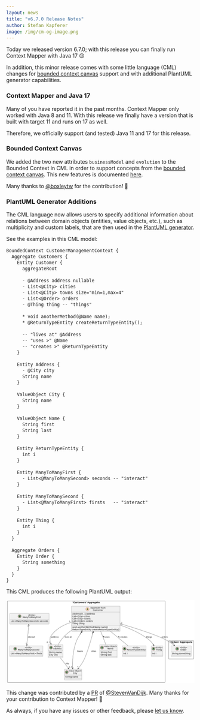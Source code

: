 ```yaml
---
layout: news
title: "v6.7.0 Release Notes"
author: Stefan Kapferer
image: /img/cm-og-image.png
---
```


Today we released version 6.7.0; with this release you can finally run Context Mapper with Java 17 😌 

In addition, this minor release comes with some little language (CML) changes for [bounded context canvas](https://github.com/ddd-crew/bounded-context-canvas) 
support and with additional PlantUML generator capabilities. 

### Context Mapper and Java 17
Many of you have reported it in the past months. Context Mapper only worked with Java 8 and 11. With this release we finally have a version that is built with target 11
and runs on 17 as well.

Therefore, we officially support (and tested) Java 11 and 17 for this release.

### Bounded Context Canvas
We added the two new attributes `businessModel` and `evolution` to the Bounded Context in CML in order to support concepts from the 
[bounded context canvas](https://github.com/ddd-crew/bounded-context-canvas). This new features is documented [here](/docs/bounded-context/#support-for-bounded-context-canvases).

Many thanks to [@boxleytw](https://github.com/boxleytw) for the contribution! 🙏

### PlantUML Generator Additions
The CML language now allows users to specify additional information about relations between domain objects (entities, value objects, etc.), such as multiplicity and custom labels,
that are then used in the [PlantUML generator](/docs/plant-uml/).

See the examples in this CML model:

```cml
BoundedContext CustomerManagementContext {
  Aggregate Customers {
    Entity Customer {
      aggregateRoot
			
      - @Address address nullable
      - List<@City> cities
      - List<@City> towns size="min=1,max=4"
      - List<@Order> orders
      - @Thing thing -- "things"

      * void anotherMethod(@Name name);
      * @ReturnTypeEntity createReturnTypeEntity();

      -- "lives at" @Address
      -- "uses >" @Name
      -- "creates >" @ReturnTypeEntity
    }
		
    Entity Address {
      - @City city
      String name
    }

    ValueObject City {
      String name
    }

    ValueObject Name {
      String first
      String last
    }

    Entity ReturnTypeEntity {
      int i
    }

    Entity ManyToManyFirst {
      - List<@ManyToManySecond> seconds -- "interact"
    }

    Entity ManyToManySecond {
      - List<@ManyToManyFirst> firsts	-- "interact"
    }

    Entity Thing {
      int i
    }
  }

  Aggregate Orders {
    Entity Order {
      String something
    }
  }
}
```

This CML produces the following PlantUML output:

![Additions to relations for PlantUML](/img/v6.7.0_additional_PlantUML_relations.png)

This change was contributed by a [PR](https://github.com/ContextMapper/context-mapper-dsl/pull/320) of [@StevenVanDijk](https://github.com/StevenVanDijk). Many thanks
for your contribution to Context Mapper! 🙏

As always, if you have any issues or other feedback, please [let us know](/getting-involved/).
